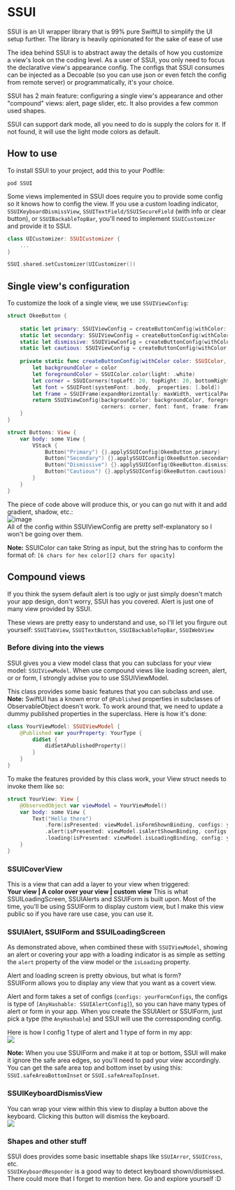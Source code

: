 # SSUI
SSUI is an UI wrapper library that is 99% pure SwiftUI to simplify the UI setup further. The library is heavily opinionated for the sake of ease of use<br/>

The idea behind SSUI is to abstract away the details of how you customize a view's look on the coding level. As a user of SSUI, you only need to focus the declarative view's appearance config. The configs that SSUI consumes can be injected as a Decoable (so you can use json or even fetch the config from remote server) or programmatically, it's your choice.<br/>

SSUI has 2 main feature: configuring a single view's appearance and other "compound" views: alert, page slider, etc. It also provides a few common used shapes.

SSUI can support dark mode, all you need to do is supply the colors for it. If not found, it will use the light mode colors as default.

## How to use
To install SSUI to your project, add this to your Podfile: 
```
pod SSUI
```

Some views implemented in SSUI does require you to provide some config so it knows how to config the view. If you use a custom loading indicator, `SSUIKeyboardDismissView`, `SSUITextField/SSUISecureField` (with info or clear button), or `SSUIBackableTopBar`, you'll need to implement `SSUICustomizer` and provide it to SSUI.
``` Swift
class UICustomizer: SSUICustomizer {
    ...
}

SSUI.shared.setCustomizer(UICustomizer())
```

## Single view's configuration
To customize the look of a single view, we use `SSUIViewConfig`:
``` Swift
struct OkeeButton {
    
    static let primary: SSUIViewConfig = createButtonConfig(withColor: OkeeColor.primary)
    static let secondary: SSUIViewConfig = createButtonConfig(withColor: OkeeColor.secondary)
    static let dismissive: SSUIViewConfig = createButtonConfig(withColor: OkeeColor.dismissive)
    static let cautious: SSUIViewConfig = createButtonConfig(withColor: OkeeColor.cautious)
    
    private static func createButtonConfig(withColor color: SSUIColor, maxWidth: Bool = false) -> SSUIViewConfig {
        let backgroundColor = color
        let foregroundColor = SSUIColor.color(light: .white)
        let corner = SSUICorners(topLeft: 20, topRight: 20, bottomRight: 20, bottomLeft: 20)
        let font = SSUIFont(systemFont: .body,  properties: [.bold])
        let frame = SSUIFrame(expandHorizontally: maxWidth, verticalPadding: 10, horizontalPadding: 20)
        return SSUIViewConfig(backgroundColor: backgroundColor, foregroundColor: foregroundColor,
                              corners: corner, font: font, frame: frame)
    }
}

struct Buttons: View {
    var body: some View {
        VStack {
            Button("Primary") {}.applySSUIConfig(OkeeButton.primary)
            Button("Secondary") {}.applySSUIConfig(OkeeButton.secondary)
            Button("Dismissive") {}.applySSUIConfig(OkeeButton.dismissive)
            Button("Cautious") {}.applySSUIConfig(OkeeButton.cautious)
        }
    }
}
```
The piece of code above will produce this, or you can go nut with it and add gradient, shadow, etc.: <br/>
![image](./Images/sample_buttons.png)
<br/>
All of the config within SSUIViewConfig are pretty self-explanatory so I won't be going over them. <br/>

**Note:** SSUIColor can take String as input, but the string has to conform the format of: `[6 chars for hex color][2 chars for opacity]`

## Compound views
If you think the sysem default alert is too ugly or just simply doesn't match your app design, don't worry, SSUI has you covered.
Alert is just one of many view provided by SSUI. <br/>

These views are pretty easy to understand and use, so I'll let you firgure out yourself:  `SSUITabView`, `SSUITextButton`, `SSUIBackableTopBar`, `SSUIWebView`

### Before diving into the views
SSUI gives you a view model class that you can subclass for your view model: `SSUIViewModel`. When use compound views like loading screen, alert, or or form, I strongly advise you to use SSUIViewModel.

This class provides some basic features that you can subclass and use.
**Note:** SwiftUI has a known error of `@Published` properties in subclasses of ObservableObject doesn't work. To work around that, we need to update a dummy published properties in the superclass. Here is how it's done:
``` Swift
class YourViewModel: SSUIViewModel {
    @Published var yourProperty: YourType {
        didSet {
            didSetAPublishedProperty()
        }
    }
}
```

To make the features provided by this class work, your View struct needs to invoke them like so:<br/>
``` Swift
struct YourView: View {
    @ObservedObject var viewModel = YourViewModel()
    var body: some View {
        Text("Hello there")
            .form(isPresented: viewModel.isFormShownBinding, configs: yourFormConfigs, form: viewModel.form)
            .alert(isPresented: viewModel.isAlertShownBinding, configs: yourAlertConfigs, alert: viewModel.alert)
            .loading(isPresented: viewModel.isLoadingBinding, config: yourLoadingConfig)
    }
}
```

### SSUICoverView
This is a view that can add a layer to your view when triggered:<br/> 
**Your view | A color over your view | custom view**
This is what SSUILoadingScreen, SSUIAlerts and SSUIForm is built upon. Most of the time, you'll be using SSUIForm to display custom view, but I make this view public so if you have rare use case, you can use it.

### SSUIAlert, SSUIForm and SSUILoadingScreen
As demonstrated above, when combined these with `SSUIViewModel`, showing an alert or covering your app with a loading indicator is as simple as setting  the `alert` property of the view model or the `isLoading` property.<br/>

Alert and loading screen is pretty obvious, but what is form?<br/>
SSUIForm allows you to display any view that you want as a covert view.

Alert and form takes a set of configs (`configs: yourFormConfigs`, the configs is type of `[AnyHashable: SSUIAlertConfig]`), so you can have many types of alert or form in your app. When you create the SSUIAlert or SSUIForm, just pick a type (the `AnyHashable`) and SSUI will use the corressponding config.

Here is how I config 1 type of alert and 1 type of form in my app:<br/>
![](./Images/alert_and_form.gif)

**Note:** When you use SSUIForm and make it at top or bottom, SSUI will make it ignore the safe area edges, so you'll need to pad your view accordingly. You can get the safe area top and bottom inset by using this: `SSUI.safeAreaBottomInset` or `SSUI.safeAreaTopInset`. <br/>

### SSUIKeyboardDismissView
You can wrap your view within this view to display a button above the keyboard. Clicking this button will dismiss the keyboard.<br/>
![](./Images/keyboard_dismiss.gif)

### Shapes and other stuff
SSUI does provides some basic insettable shaps like `SSUIArror`, `SSUICross`, etc.<br/>
`SSUIKeyboardResponder` is a good way to detect keyboard shown/dismissed.
There could more that I forget to mention here. Go and explore yourself :D
